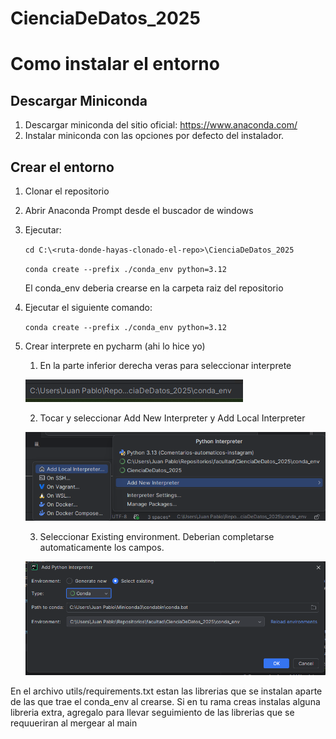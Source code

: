 # CienciaDeDatos_2025
# Como instalar el entorno
## Descargar Miniconda
1. Descargar miniconda del sitio oficial: https://www.anaconda.com/
2. Instalar miniconda con las opciones por defecto del instalador.

## Crear el entorno
1. Clonar el repositorio
2. Abrir Anaconda Prompt desde el buscador de windows
3. Ejecutar:

   `cd C:\<ruta-donde-hayas-clonado-el-repo>\CienciaDeDatos_2025`

   `conda create --prefix ./conda_env python=3.12`

   El conda_env deberia crearse en la carpeta raiz del repositorio

4. Ejecutar el siguiente comando:

   `conda create --prefix ./conda_env python=3.12`

5. Crear interprete en pycharm (ahi lo hice yo)
   1. En la parte inferior derecha veras para seleccionar interprete 
   
   ![imagen1.png](utils/images/imagen1.png)

   2. Tocar y seleccionar Add New Interpreter y Add Local Interpreter
   
   ![imagen2.png](utils/images/imagen2.png)

   3. Seleccionar Existing environment. Deberian completarse automaticamente los campos.
   
    ![imagen3.png](utils/images/imagen3.png)

En el archivo utils/requirements.txt estan las librerias que se instalan aparte de las que trae el conda_env al crearse. 
Si en tu rama creas instalas alguna libreria extra, agregalo para llevar seguimiento de las librerias que se requueriran al mergear al main